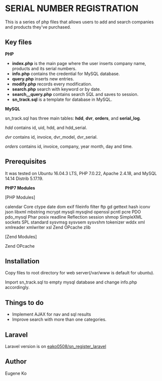# SERIAL NUMBER REGISTRATION

 This is a series of php files that allows users to add and search companies and products they've purchased.

## Key files

**PHP**

* **index.php** is the main page where the user inserts company name, products and its serial numbers.
* **info.php** contains the credential for MySQL database.
* **query.php** inserts new entries.
* **modify.php** records every modification.
* **search.php** search with keyword or by date.
* **search__query.php** contains search SQL and saves to session.
* **sn\_track.sql** is a template for database in MySQL.

**MySQL**

sn\_track.sql has three main tables: **hdd**, **dvr**, **orders**, and **serial\_log**.

*hdd* contains id, uid, hdd, and hdd\_serial.

*dvr* contains id, invoice, dvr\_model, dvr\_serial.

*orders* contains id, invoice, company, year month, day and time.


## Prerequisites

 It was tested on Ubuntu 16.04.3 LTS, PHP 7.0.22, Apache 2.4.18, and MySQL 14.14 Distrib 5.17.19.

**PHP7 Modules**

[PHP Modules] 

calendar
Core
ctype
date
dom
exif
fileinfo
filter
ftp
gd
gettext
hash
iconv
json
libxml
mbstring
mcrypt
mysqli
mysqlnd
openssl
pcntl
pcre
PDO
pdo_mysql
Phar
posix
readline
Reflection
session
shmop
SimpleXML
sockets
SPL
standard
sysvmsg
sysvsem
sysvshm
tokenizer
wddx
xml
xmlreader
xmlwriter
xsl
Zend OPcache
zlib

[Zend Modules]

Zend OPcache


## Installation

Copy files to root directory for web server(/var/www is default for ubuntu).

Import sn\_track.sql to empty mysql database and change info.php accordingly.

## Things to do
* Implement AJAX for nav and sql results
* Improve search with more than one categories.

## Laravel
Laravel version is on [eako0508/sn\_register\_laravel](https://github.com/eako0508/sn_register_laravel)

## Author

Eugene Ko
